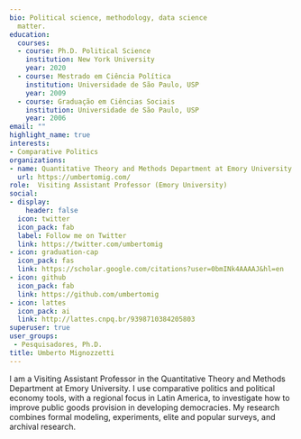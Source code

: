 ```yaml
---
bio: Political science, methodology, data science
  matter.
education:
  courses:
  - course: Ph.D. Political Science
    institution: New York University
    year: 2020
  - course: Mestrado em Ciência Política
    institution: Universidade de São Paulo, USP
    year: 2009
  - course: Graduação em Ciências Sociais
    institution: Universidade de São Paulo, USP
    year: 2006
email: ""
highlight_name: true
interests:
- Comparative Politics
organizations:
- name: Quantitative Theory and Methods Department at Emory University
  url: https://umbertomig.com/
role:  Visiting Assistant Professor (Emory University)
social:
- display:
    header: false
  icon: twitter
  icon_pack: fab
  label: Follow me on Twitter
  link: https://twitter.com/umbertomig
- icon: graduation-cap
  icon_pack: fas
  link: https://scholar.google.com/citations?user=0bmINk4AAAAJ&hl=en
- icon: github
  icon_pack: fab
  link: https://github.com/umbertomig
- icon: lattes
  icon_pack: ai
  link: http://lattes.cnpq.br/9398710384205803
superuser: true
user_groups:
 - Pesquisadores, Ph.D.
title: Umberto Mignozzetti
---
```


I am a Visiting Assistant Professor in the Quantitative Theory and Methods Department at Emory University. I use comparative politics and political economy tools, with a regional focus in Latin America, to investigate how to improve public goods provision in developing democracies. My research combines formal modeling, experiments, elite and popular surveys, and archival research. 